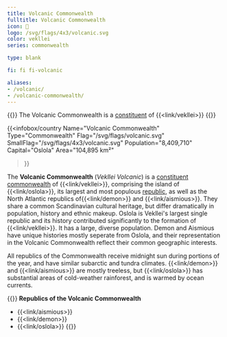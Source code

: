 ```yaml
---
title: Volcanic Commonwealth
fulltitle: Volcanic Commonwealth
icon: 🌹
logo: /svg/flags/4x3/volcanic.svg
color: vekllei
series: commonwealth

type: blank

fi: fi fi-volcanic

aliases:
- /volcanic/
- /volcanic-commonwealth/
---
```

{{<note series>}}
 The Volcanic Commonwealth is a [constituent](/constituents/) of {{<link/vekllei>}}
{{</note>}}

{{<infobox/country
   Name="Volcanic Commonwealth"
   Type="Commonwealth"
   Flag="/svg/flags/volcanic.svg"
   SmallFlag="/svg/flags/4x3/volcanic.svg"
   Population="8,409,710"
   Capital="Oslola"
   Area="104,895 km²"
 >}}

The <span class="fi fi-volcanic"></span> **Volcanic Commonwealth** (*Vekllei Volcanic*) is a [constituent commonwealth](/constituents/) of {{<link/vekllei>}}, comprising the island of {{<link/oslola>}}, its largest and most populous [republic](/republics/), as well as the North Atlantic republics of{{<link/demon>}} and {{<link/aismious>}}. They share a common Scandinavian cultural heritage, but differ dramatically in population, history and ethnic makeup. Oslola is Vekllei's largest single republic and its history contributed significantly to the formation of {{<link/vekllei>}}. It has a large, diverse population. Demon and Aismious have unique histories mostly seperate from Oslola, and their representation in the Volcanic Commonwealth reflect their common geographic interests.

All republics of the Commonwealth receive midnight sun during portions of the year, and have similar subarctic and tundra climates. {{<link/demon>}} and {{<link/aismious>}} are mostly treeless, but {{<link/oslola>}} has substantial areas of cold-weather rainforest, and is warmed by ocean currents.

{{<note panel>}}
**Republics of the Volcanic Commonwealth**

* {{<link/aismious>}}
* {{<link/demon>}}
* {{<link/oslola>}}
{{</note>}}